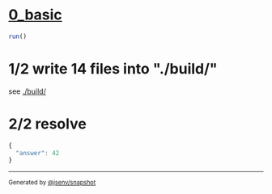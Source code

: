 # [0_basic](../../service_worker_shared_babel_helper_build.test.mjs#L32)

```js
run()
```

# 1/2 write 14 files into "./build/"

see [./build/](./build/)

# 2/2 resolve

```js
{
  "answer": 42
}
```

---

<sub>
  Generated by <a href="https://github.com/jsenv/core/tree/main/packages/independent/snapshot">@jsenv/snapshot</a>
</sub>
